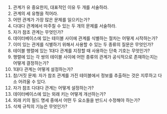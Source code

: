 1. 관계가 유 중요한지, 대표적인 이유 두 개를 서술하라.
1. 관계의 세 유형을 적어라.
1. 어떤 관계가 가장 많은 문제를 일으키는가?
1. 다대다 관계에서 마주칠 수 있는 두 개의 문제를 서술하라.
1. 자가 참조 관계는 무엇인가?
1. 데이터베이스에 있는 테이블 사이에 관계를 식별하는 절차는 어떻게 시작하는가?
1. 이미 있는 관게를 식별하기 위해서 사용할 수 있는 두 종류의 질문은 무엇인가?
1. 테이블 행렬에 있는 1대다 관계를 지정할 때 사용하는 단축 기호는 무엇인가?
1. 행렬에 있는 각 쌍의 테이블 사이에 어떤 종류의 관계가 공식적으로 존재하는지는 어떻게 결정하는가?
1. 1대다 관계는 어떻게 설정하는가?
1. 참/거짓 문제: 자가 참조 관계를 가진 테이블에서 정보를 추출하는 것은 지루하고 다소 어려울 수 있다.
1. 자가 참조 다대다 관계는 어떻게 설정하는가?
1. 데이터베이스에 있는 외래 키는 어떻게 개선하는가?
1. 외래 키의 필드 명세 중에서 어떤 두 요소들을 반드시 수정해야 하는가?
1. 삭제 규칙의 기능은 무엇인가?
